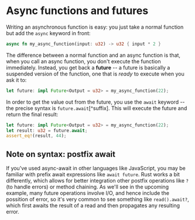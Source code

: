# Async functions and futures

Writing an asynchronous function is easy: you just take a normal
function but add the `async` keyword in front:

```rust
async fn my_async_function(input: u32) -> u32 { input * 2 }
```

The difference between a normal function and an async function is
that, when you call an async function, you don't execute the function
immediately.  Instead, you get back a **future** -- a future is
basically a suspended version of the function, one that is *ready* to
execute when you ask it to:

```rust
let future: impl Future<Output = u32> = my_async_function(22);
```

In order to get the value out from the future, you use the `await`
keyword -- the precise syntax is `future.await`[^suffix]. This will execute the
future and return the final result:

```rust
let future: impl Future<Output = u32> = my_async_function(22);
let result: u32 = future.await;
assert_eq!(result, 44);
```

## Note on syntax: postfix await

If you've used async-await in other languages like JavaScript, you may
be familiar with prefix await expressions like `await future`. Rust
works a bit differently, which allows for better integration other
postfix operations like `?` (to handle errors) or method chaining. As
we'll see in the upcoming example, many future operations involve I/O,
and hence include the possition of error, so it's very common to see
something like `read().await?`, which first awaits the result of a
read and then propagates any resulting error.

